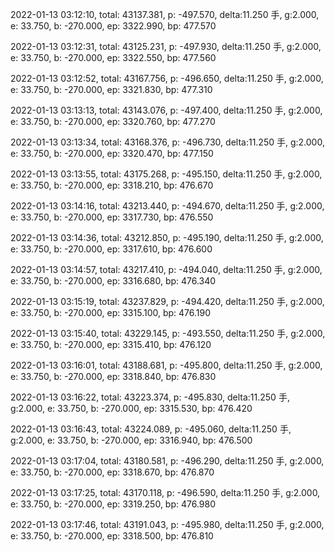 2022-01-13 03:12:10, total: 43137.381, p: -497.570, delta:11.250 手, g:2.000, e: 33.750, b: -270.000, ep: 3322.990, bp: 477.570

2022-01-13 03:12:31, total: 43125.231, p: -497.930, delta:11.250 手, g:2.000, e: 33.750, b: -270.000, ep: 3322.550, bp: 477.560

2022-01-13 03:12:52, total: 43167.756, p: -496.650, delta:11.250 手, g:2.000, e: 33.750, b: -270.000, ep: 3321.830, bp: 477.310

2022-01-13 03:13:13, total: 43143.076, p: -497.400, delta:11.250 手, g:2.000, e: 33.750, b: -270.000, ep: 3320.760, bp: 477.270

2022-01-13 03:13:34, total: 43168.376, p: -496.730, delta:11.250 手, g:2.000, e: 33.750, b: -270.000, ep: 3320.470, bp: 477.150

2022-01-13 03:13:55, total: 43175.268, p: -495.150, delta:11.250 手, g:2.000, e: 33.750, b: -270.000, ep: 3318.210, bp: 476.670

2022-01-13 03:14:16, total: 43213.440, p: -494.670, delta:11.250 手, g:2.000, e: 33.750, b: -270.000, ep: 3317.730, bp: 476.550

2022-01-13 03:14:36, total: 43212.850, p: -495.190, delta:11.250 手, g:2.000, e: 33.750, b: -270.000, ep: 3317.610, bp: 476.600

2022-01-13 03:14:57, total: 43217.410, p: -494.040, delta:11.250 手, g:2.000, e: 33.750, b: -270.000, ep: 3316.680, bp: 476.340

2022-01-13 03:15:19, total: 43237.829, p: -494.420, delta:11.250 手, g:2.000, e: 33.750, b: -270.000, ep: 3315.100, bp: 476.190

2022-01-13 03:15:40, total: 43229.145, p: -493.550, delta:11.250 手, g:2.000, e: 33.750, b: -270.000, ep: 3315.410, bp: 476.120

2022-01-13 03:16:01, total: 43188.681, p: -495.800, delta:11.250 手, g:2.000, e: 33.750, b: -270.000, ep: 3318.840, bp: 476.830

2022-01-13 03:16:22, total: 43223.374, p: -495.830, delta:11.250 手, g:2.000, e: 33.750, b: -270.000, ep: 3315.530, bp: 476.420

2022-01-13 03:16:43, total: 43224.089, p: -495.060, delta:11.250 手, g:2.000, e: 33.750, b: -270.000, ep: 3316.940, bp: 476.500

2022-01-13 03:17:04, total: 43180.581, p: -496.290, delta:11.250 手, g:2.000, e: 33.750, b: -270.000, ep: 3318.670, bp: 476.870

2022-01-13 03:17:25, total: 43170.118, p: -496.590, delta:11.250 手, g:2.000, e: 33.750, b: -270.000, ep: 3319.250, bp: 476.980

2022-01-13 03:17:46, total: 43191.043, p: -495.980, delta:11.250 手, g:2.000, e: 33.750, b: -270.000, ep: 3318.500, bp: 476.810